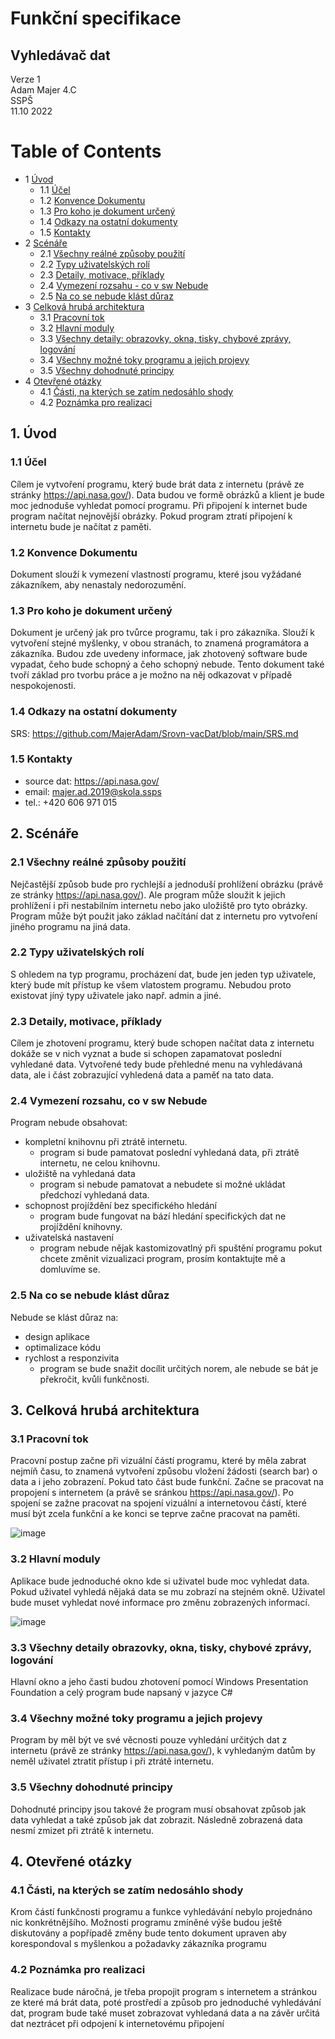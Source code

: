# Funkční specifikace
## Vyhledávač dat
Verze 1  
Adam Majer 4.C  
SSPŠ  
11.10 2022  

Table of Contents
================
* 1 [Úvod](#1-úvod)
   * 1.1 [Účel](#11-účel)
   * 1.2 [Konvence Dokumentu](#12-konvence-dokumentu)
   * 1.3 [Pro koho je dokument určený](#13-pro-koho-je-dokument-určený)
   * 1.4 [Odkazy na ostatní dokumenty](#14-odkazy-na-ostatní-dokumenty)
   * 1.5 [Kontakty](#15-kontakty)
* 2 [Scénáře](#2-scénáře)
   * 2.1 [Všechny reálné způsoby použití](#21-všechny-reálné-způsoby-použití)
   * 2.2 [Typy uživatelských rolí](#22-typy-uživateských-rolí)
   * 2.3 [Detaily, motivace, příklady](#23-detaily,-motivace,-příklady)
   * 2.4 [Vymezení rozsahu - co v sw Nebude](#24-vymezení-rozsahu,-co-v-sw-Nebude)
   * 2.5 [Na co se nebude klást důraz](#25-na-co-se-nebude-klást-důraz)
* 3 [Celková hrubá architektura](#3-celková-hrubá-architektura)
   * 3.1 [Pracovní tok](#31-pracovní-tok)
   * 3.2 [Hlavní moduly](#32-hlavní-moduly)
   * 3.3 [Všechny detaily: obrazovky, okna, tisky, chybové zprávy, logování](#33-všechny-detaily-obrazovky,-okna,-tisky,-chybové-zprávy,-logování)
   * 3.4 [Všechny možné toky programu a jejich projevy](#34-všechny-možné-toky-programu-a-jejich-projevy)
   * 3.5 [Všechny dohodnuté principy](#35-všechny-dohodnuté-principy)
* 4 [Otevřené otázky](#4-otevřené-otázky)
   * 4.1 [Části, na kterých se zatím nedosáhlo shody](#41-searching)
   * 4.2 [Poznámka pro realizaci](#42-poznámky-pro-realizai) 

## 1. Úvod 
  ### 1.1 Účel
Cílem je vytvoření programu, který bude brát data z internetu (právě ze stránky https://api.nasa.gov/). Data budou ve formě obrázků a klient je bude moc jednoduše vyhledat pomocí programu. Při připojení k internet bude program načítat nejnovější obrázky. Pokud program ztratí připojení k internetu bude je načítat z paměti.
  ### 1.2 Konvence Dokumentu
Dokument slouží k vymezení vlastností programu, které jsou  vyžádané zákazníkem, aby nenastaly nedorozumění.
  ### 1.3 Pro koho je dokument určený
Dokument je určený jak pro tvůrce programu, tak i pro zákazníka. Slouží k vytvoření stejné myšlenky, v obou stranách, to znamená programátora a zákazníka. Budou zde uvedeny informace, jak zhotovený software bude vypadat, čeho bude schopný a čeho schopný nebude. Tento dokument také tvoří základ pro tvorbu práce a je možno na něj odkazovat v případě nespokojenosti.
  ### 1.4 Odkazy na ostatní dokumenty
SRS: https://github.com/MajerAdam/Srovn-vacDat/blob/main/SRS.md
  ### 1.5 Kontakty
* source dat: https://api.nasa.gov/
* email: majer.ad.2019@skola.ssps
* tel.: +420 606 971 015

## 2. Scénáře
  ### 2.1 Všechny reálné způsoby použití
Nejčastější způsob bude pro rychlejší a jednoduší prohlížení obrázku (právě ze stránky https://api.nasa.gov/). Ale program může sloužit k jejich prohlížení i při nestabilním internetu nebo jako uložiště pro tyto obrázky. Program může být použit jako základ načítání dat z internetu pro vytvoření jiného programu na jiná data.
  ### 2.2 Typy uživatelských rolí
S ohledem na typ programu, procházení dat, bude jen jeden typ uživatele, který bude mít přístup ke všem vlatostem programu. Nebudou proto existovat jíný typy uživatele jako např. admin a jiné.
  ### 2.3 Detaily, motivace, příklady
Cílem je zhotovení programu, který bude schopen načítat data z internetu dokáže se v nich vyznat a bude si schopen zapamatovat poslední vyhledané data. Vytvořené tedy bude přehledné menu na vyhledávaná data, ale i část zobrazující vyhledená data a paměť na tato data.
  ### 2.4 Vymezení rozsahu, co v sw Nebude
Program nebude obsahovat:
  * kompletní knihovnu při ztrátě internetu.
    * program si bude pamatovat poslední vyhledaná data, při ztrátě internetu, ne celou knihovnu.
  * uložiště na vyhledaná data
    * program si nebude pamatovat a nebudete si možné ukládat předchozí vyhledaná data.   
  * schopnost projíždění bez specifického hledání
    * program bude fungovat na bází hledání specifických dat ne projíždění knihovny.
  * uživatelská nastavení
    * program nebude nějak kastomizovatlný při spuštění programu pokut chcete změnit vizualizaci program, prosím kontaktujte mě a domluvíme se.
  ### 2.5 Na co se nebude klást důraz
Nebude se klást důraz na:
  * design aplikace 
  * optimalizace kódu
  * rychlost a responzivita
    * program se bude snažit docílit určitých norem, ale nebude se bát je překročit, kvůli funkčnosti.
  
## 3. Celková hrubá architektura
  ### 3.1 Pracovní tok
Pracovní postup začne při vizuální částí programu, které by měla zabrat nejmíň času, to znamená vytvoření způsobu vložení žádosti (search bar) o data a i jeho zobrazení. Pokud tato část bude funkční. Začne se pracovat na propojení s internetem (a právě se sránkou https://api.nasa.gov/). Po spojení se zažne pracovat na spojení vizuální a internetovou částí, které musí být zcela funkční a ke konci se teprve začne pracovat na paměti.

![image](https://user-images.githubusercontent.com/97035550/195087874-1c067e4a-5177-40f7-92bd-862d67ac5e44.png)

  ### 3.2 Hlavní moduly
Aplikace bude jednoduché okno kde si uživatel bude moc vyhledat data. Pokud uživatel vyhledá nějaká data se mu zobrazí na stejném okně. Uživatel bude muset vyhledat nové informace pro změnu zobrazených informací. 

![image](https://user-images.githubusercontent.com/97035550/195100209-540e029d-26c5-4650-8a81-24149c9772fc.png)

  ### 3.3 Všechny detaily obrazovky, okna, tisky, chybové zprávy, logování
Hlavní okno a jeho časti budou zhotovení pomocí Windows Presentation Foundation a celý program bude napsaný v jazyce C#
  ### 3.4 Všechny možné toky programu a jejich projevy
Program by měl být ve své věcnosti pouze vyhledání určitých dat z internetu (právě ze stránky https://api.nasa.gov/), k vyhledaným datům by neměl uživatel ztratit přístup i při ztrátě internetu.
  ### 3.5 Všechny dohodnuté principy
Dohodnuté principy jsou takové že program musí obsahovat způsob jak data vyhledat a také způsob jak dat zobrazit. Následně zobrazená data nesmí zmizet při ztrátě k internetu.
## 4. Otevřené otázky
  ### 4.1 Části, na kterých se zatím nedosáhlo shody
Krom částí funkčnosti programu a funkce vyhledávání nebylo projednáno nic konkrétnějšího. Možnosti programu zmíněné výše budou ještě diskutovány a popřípadě změny bude tento dokument upraven aby korespondoval s myšlenkou a požadavky zákazníka programu
  ### 4.2 Poznámka pro realizaci
Realizace bude náročná, je třeba propojit program s internetem a stránkou ze které má brát data, poté prostředí a způsob pro jednoduché vyhledávání dat, program bude také muset zobrazovat vyhledaná data a na závěr určitá dat neztrácet při odpojení k internetovému připojení
